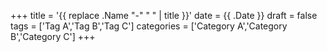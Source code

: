 +++
title = '{{ replace .Name "-" " " | title }}'
date = {{ .Date }}
draft = false
tags = ['Tag A','Tag B','Tag C']
categories = ['Category A','Category B','Category C']
+++
